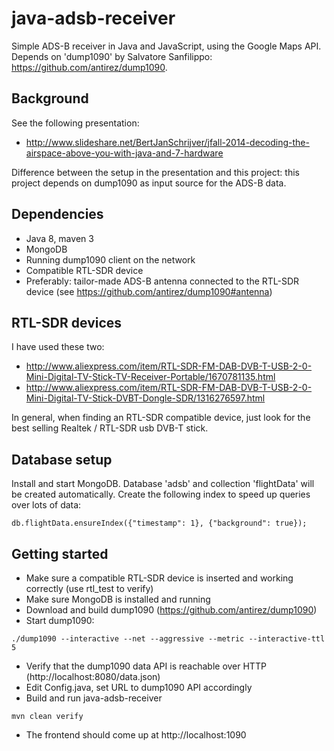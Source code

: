 java-adsb-receiver
==================

Simple ADS-B receiver in Java and JavaScript, using the Google Maps API.
Depends on 'dump1090' by Salvatore Sanfilippo: https://github.com/antirez/dump1090.
 
Background
---
See the following presentation:
* http://www.slideshare.net/BertJanSchrijver/jfall-2014-decoding-the-airspace-above-you-with-java-and-7-hardware

Difference between the setup in the presentation and this project: this project depends on dump1090
as input source for the ADS-B data.

Dependencies
---
- Java 8, maven 3
- MongoDB
- Running dump1090 client on the network
- Compatible RTL-SDR device
- Preferably: tailor-made ADS-B antenna connected to the RTL-SDR device (see https://github.com/antirez/dump1090#antenna)

RTL-SDR devices
---
I have used these two:
* http://www.aliexpress.com/item/RTL-SDR-FM-DAB-DVB-T-USB-2-0-Mini-Digital-TV-Stick-TV-Receiver-Portable/1670781135.html
* http://www.aliexpress.com/item/RTL-SDR-FM-DAB-DVB-T-USB-2-0-Mini-Digital-TV-Stick-DVBT-Dongle-SDR/1316276597.html

In general, when finding an RTL-SDR compatible device, just look for the best selling Realtek / RTL-SDR usb DVB-T stick.


Database setup
---
Install and start MongoDB. Database 'adsb' and collection 'flightData' will be created automatically.
Create the following index to speed up queries over lots of data:
```
db.flightData.ensureIndex({"timestamp": 1}, {"background": true});
```

Getting started
---
* Make sure a compatible RTL-SDR device is inserted and working correctly (use rtl_test to verify)
* Make sure MongoDB is installed and running
* Download and build dump1090 (https://github.com/antirez/dump1090)
* Start dump1090:
```
./dump1090 --interactive --net --aggressive --metric --interactive-ttl 5
```
* Verify that the dump1090 data API is reachable over HTTP (http://localhost:8080/data.json)
* Edit Config.java, set URL to dump1090 API accordingly
* Build and run java-adsb-receiver
```
mvn clean verify
```
* The frontend should come up at http://localhost:1090


